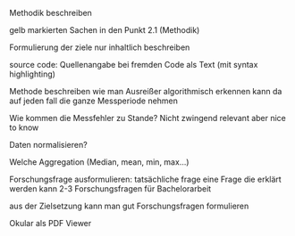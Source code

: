 Methodik beschreiben 

gelb markierten Sachen in den Punkt 2.1 (Methodik)

Formulierung der ziele nur inhaltlich beschreiben


source code:
Quellenangabe bei fremden Code
als Text (mit syntax highlighting)

Methode beschreiben wie man Ausreißer algorithmisch erkennen kann da auf jeden fall die ganze Messperiode nehmen



Wie kommen die Messfehler zu Stande? Nicht zwingend relevant aber nice to know


Daten normalisieren?

Welche Aggregation (Median, mean, min, max...) 


Forschungsfrage ausformulieren:
tatsächliche frage
eine Frage die erklärt werden kann
2-3 Forschungsfragen für Bachelorarbeit

aus der Zielsetzung kann man gut Forschungsfragen formulieren


Okular als PDF Viewer